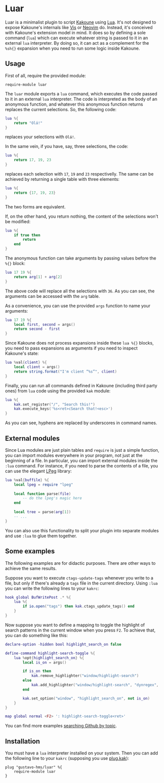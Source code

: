 # Luar

Luar is a minimalist plugin to script [Kakoune](http://kakoune.org/) using [Lua](https://www.lua.org/). It's not designed to expose Kakoune's internals like [Vis](https://github.com/martanne/vis) or [Neovim](https://neovim.io/) do. Instead, it's conceived with Kakoune's extension model in mind. It does so by defining a sole command (`lua`) which can execute whatever string is passed to it in an external `lua` interpreter. By doing so, it can act as a complement for the `%sh{}` expansion when you need to run some logic inside Kakoune.

## Usage

First of all, require the provided module:

```kak
require-module luar
```

The `luar` module exports a `lua` command, which executes the code passed to it in an external `lua` interpreter. The code is interpreted as the body of an anonymous function, and whatever this anonymous function returns replaces the current selections. So, the following code:

```lua
lua %{
    return "Olá!"
}
```
replaces your selections with `Olá!`.

In the same vein, if you have, say, three selections, the code:

```lua
lua %{
    return 17, 19, 23
}
```

replaces each selection with `17`, `19` and `23` respectivelly. The same can be achieved by returning a single table with three elements:


```lua
lua %{
    return {17, 19, 23}
}
```

The two forms are equivalent.

If, on the other hand, you return nothing, the content of the selections won't be modified:

```lua
lua %{
    if true then
        return
    end
}
```

The anonymous function can take arguments by passing values before the `%{}` block:

```lua
lua 17 19 %{
    return arg[1] + arg[2]
}
```

The above code will replace all the selections with `36`. As you can see, the arguments can be accessed with the `arg` table.

As a convenience, you can use the provided `args` function to name your arguments:

```lua
lua 17 19 %{
    local first, second = args()
    return second - first
}
```

Since Kakoune does not process expansions inside these `lua %{}` blocks, you need to pass expansions as arguments if you need to inspect Kakoune's state:

```lua
lua %val{client} %{
    local client = args()
    return string.format("I'm client “%s”", client)
}
```

Finally, you can run all commands defined in Kakoune (including third party ones) from `lua` code using the provided `kak` module:

```lua
lua %{
    kak.set_register("/", "Search this!")
    kak.execute_keys('%s<ret>cSearch that!<esc>')
}
```
As you can see, hyphens are replaced by underscores in command names.

## External modules

Since Lua modules are just plain tables and `require` is just a simple function, you can import modules everywhere in your program, not just at the beginning of a file. In particular, you can import external modules inside the `:lua` command. For instance, if you need to parse the contents of a file, you can use the elegant [LPeg](http://www.inf.puc-rio.br/~roberto/lpeg/) library:

```lua
lua %val{buffile} %{
    local lpeg = require "lpeg"
    
    local function parse(file)
        -- do the lpeg's magic here
    end
    
    local tree = parse(arg[1])
    -- ...
}
```

You can also use this functionality to split your plugin into separate modules and use `:lua` to glue them together.

## Some examples
The following examples are for didactic purposes. There are other ways to achieve the same results.

Suppose you want to execute `ctags-update-tags` whenever you write to a file, but only if there's already a `tags` file in the current directory. Using `:lua` you can write the following lines to your `kakrc`:

```lua
hook global BufWritePost .* %{
    lua %{
        if io.open("tags") then kak.ctags_update_tags() end
    }
}
```

Now suppose you want to define a mapping to toggle the highlight of search patterns in the current window when you press `F2`. To achieve that, you can do something like this:

```lua
declare-option -hidden bool highlight_search_on false

define-command highlight-search-toggle %{
    lua %opt{highlight_search_on} %{
        local is_on = args()

        if is_on then
            kak.remove_highlighter("window/highlight-search")
        else
            kak.add_highlighter("window/highlight-search", "dynregex", "%reg{/}", "0:default,+ub")
        end

        kak.set_option("window", "highlight_search_on", not is_on)
    }
}

map global normal <F2> ': highlight-search-toggle<ret>'
```

You can find more examples [searching Github by topic](https://github.com/search?q=topic%3Akakoune+topic%3Aplugin+topic%3Alua).

## Installation

You must have a `lua` interpreter installed on your system. Then you can add the following line to your `kakrc` (supposing you use [plug.kak](https://github.com/robertmeta/plug.kak)):

```kak
plug "gustavo-hms/luar" %{
    require-module luar
}
```
